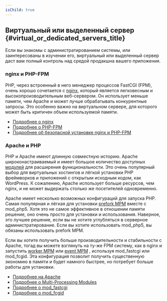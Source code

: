 ```yaml
---
isChild: true
---
```


## Виртуальный или выделенный сервер {#virtual_or_dedicated_servers_title}

Если вы знакомы с администратированием системы, или заинтересованы в изучении его, виртуальный или выделенный сервер даст вам полный контроль над средой продакшна вашего приложения.

### nginx и PHP-FPM

PHP, через встроенный в него менеджер процессов FastCGI (FPM), очень хорошо сочетается с [nginx](http://nginx.org), который является легковесным и высокопроизводительным веб-сервером. Он использует меньше памяти, чем Apache и может лучше обрабатывать конкурентные запросы. Это особенно важно на виртуальном сервере, для которого может быть критичен объем используемой памяти. 

* [Подробнее о nginx](http://nginx.org)
* [Подробнее о PHP-FPM](http://php.net/manual/ru/install.fpm.php)
* [Подробнее об безопасной установке nginx и PHP-FPM](https://nealpoole.com/blog/2011/04/setting-up-php-fastcgi-and-nginx-dont-trust-the-tutorials-check-your-configuration/)

### Apache и PHP

PHP и Apache имеют длинную совместную историю. Apache широконастраиваемый и имеет большое количество доступных [модулей](http://httpd.apache.org/docs/2.4/mod/) для расширения функциональности. Это очень популярный выбор для виртуальных хостингов и лёгкой установки PHP фреймворков и приложений с открытым исходным кодом, как WordPress. К сожалению, Apache использует больше ресурсов, чем nginx, и не может выдержать столько же посетителей одновременно.

Apache имеет несколько возможных конфигураций для запуска PHP. Самая популярная и лёгкая для установки [prefork MPM](http://httpd.apache.org/docs/2.4/mod/prefork.html) вместе с mod_php5. Хотя это не самое эффективное в отношении памяти решение, оно очень просто для установки и использования. Наверное, это лучшее решение, если вы не хотите углубляться в серверное администратирование. Если вы хотите использовать mod_php5, вы обязаны использовать prefork MPM.

Если вы хотите получить больше производительности и стабильности с Apache, тогад вы можете взглянуть на ту-же FPM систему, как в nginx и запустить [worker MPM](http://httpd.apache.org/docs/2.4/mod/worker.html) или [event MPM](http://httpd.apache.org/docs/2.4/mod/event.html) , используя mod_fastcgi или mod_fcgid. Эта конфигурация позволит получить существенную экономию в памяти и будет намного быстрее, но потребует больше работы для установки.

* [Подробнее на Apache](http://httpd.apache.org/)
* [Подробнее о Multi-Processing Modules](http://httpd.apache.org/docs/2.4/mod/mpm_common.html)
* [Подробнее о mod_fastcgi](http://www.fastcgi.com/mod_fastcgi/docs/mod_fastcgi.html)
* [Подробнее о mod_fcgid](http://httpd.apache.org/mod_fcgid/)
